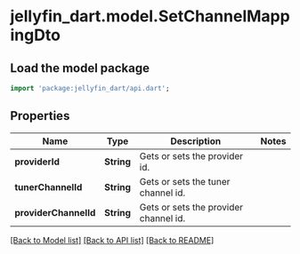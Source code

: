 # jellyfin_dart.model.SetChannelMappingDto

## Load the model package
```dart
import 'package:jellyfin_dart/api.dart';
```

## Properties
Name | Type | Description | Notes
------------ | ------------- | ------------- | -------------
**providerId** | **String** | Gets or sets the provider id. | 
**tunerChannelId** | **String** | Gets or sets the tuner channel id. | 
**providerChannelId** | **String** | Gets or sets the provider channel id. | 

[[Back to Model list]](../README.md#documentation-for-models) [[Back to API list]](../README.md#documentation-for-api-endpoints) [[Back to README]](../README.md)


